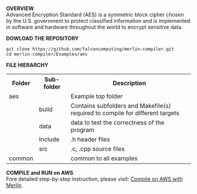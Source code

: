 **OVERVIEW**<br>
Advanced Encryption Standard (AES) is a symmetric block cipher chosen by the U.S. government to protect classified information and is implemented in software and hardware throughout the world to encrypt sensitive data.

**DOWLOAD THE REPOSITORY**<br>
```
git clone https://github.com/falconcomputing/merlin-compiler.git
cd merlin-compiler/Examples/aes
```

**FILE HIERARCHY**<br>
<TABLE>
 <TR><TH>Folder</TH><TH>Sub-folder</TH><TH>Description</TH></TR>
 <TR><TD>aes</TD><TD>     </TD><TD>Example top folder</TD></TR>
 <TR><TD>      </TD><TD>build</TD><TD>Contains subfolders and Makefile(s) required to compile for different targets</TD></TR>
 <TR><TD>      </TD><TD>data</TD><TD>data to test the correctness of the program</TD></TR>
 <TR><TD>      </TD><TD>Include</TD><TD>.h  header files</TD></TR>
 <TR><TD>      </TD><TD>src</TD><TD>.c, .cpp source files</TD></TR>
 <TR><TD>common</TD></TD>   <TD><TD>common to all examples</TD></TR>
</TABLE>

**COMPILE and RUN on AWS**<br>
Fore detailed step-by-step instruction, please visit: <a href="../../On-Cloud/AWS/COMPILE.md">Compile on AWS with Merlin</a>.
